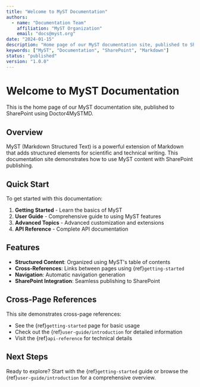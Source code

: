 ```yaml
---
title: "Welcome to MyST Documentation"
authors:
  - name: "Documentation Team"
    affiliation: "MyST Organization"
    email: "docs@myst.org"
date: "2024-01-15"
description: "Home page of our MyST documentation site, published to SharePoint using Doctor4MySTMD"
keywords: ["MyST", "Documentation", "SharePoint", "Markdown"]
status: "published"
version: "1.0.0"
---
```


# Welcome to MyST Documentation

This is the home page of our MyST documentation site, published to SharePoint using Doctor4MySTMD.

## Overview

MyST (Markdown Structured Text) is a powerful extension of Markdown that adds structured elements for scientific and technical writing. This documentation site demonstrates how to use MyST content with SharePoint publishing.

## Quick Start

To get started with this documentation:

1. **Getting Started** - Learn the basics of MyST
2. **User Guide** - Comprehensive guide to using MyST features
3. **Advanced Topics** - Advanced customization and extensions
4. **API Reference** - Complete API documentation

## Features

- **Structured Content**: Organized using MyST's table of contents
- **Cross-References**: Links between pages using {ref}`getting-started`
- **Navigation**: Automatic navigation generation
- **SharePoint Integration**: Seamless publishing to SharePoint

## Cross-Page References

This site demonstrates cross-page references:

- See the {ref}`getting-started` page for basic usage
- Check out the {ref}`user-guide/introduction` for detailed information
- Visit the {ref}`api-reference` for technical details

## Next Steps

Ready to explore? Start with the {ref}`getting-started` guide or browse the {ref}`user-guide/introduction` for a comprehensive overview.

